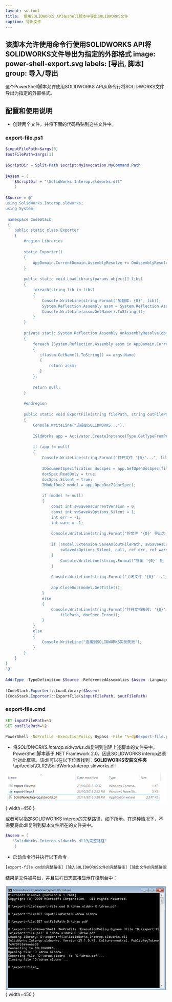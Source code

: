 ```yaml
---
layout: sw-tool
title:  使用SOLIDWORKS API在shell脚本中导出SOLIDWORKS文件
caption: 导出文件
---
```

 该脚本允许使用命令行使用SOLIDWORKS API将SOLIDWORKS文件导出为指定的外部格式
image: power-shell-export.svg
labels: [导出, 脚本]
group: 导入/导出
---

这个PowerShell脚本允许使用SOLIDWORKS API从命令行将SOLIDWORKS文件导出为指定的外部格式。

## 配置和使用说明

* 创建两个文件，并将下面的代码粘贴到这些文件中。

### export-file.ps1
~~~ ps1
$inputFilePath=$args[0]
$outFilePath=$args[1]

$ScriptDir = Split-Path $script:MyInvocation.MyCommand.Path

$Assem = ( 
    $ScriptDir + "\SolidWorks.Interop.sldworks.dll"
    ) 
    
$Source = @"
using SolidWorks.Interop.sldworks;
using System;

 namespace CodeStack
 {
    public static class Exporter
    {
        #region Libraries
        
        static Exporter()
        {
            AppDomain.CurrentDomain.AssemblyResolve += OnAssemblyResolve;
        }

        public static void LoadLibrary(params object[] libs)
        {
            foreach(string lib in libs)
            {
                Console.WriteLine(string.Format("加载库: {0}", lib));
                System.Reflection.Assembly assm = System.Reflection.Assembly.LoadFrom(lib);
                Console.WriteLine(assm.GetName().ToString());
            }
        }
        
        private static System.Reflection.Assembly OnAssemblyResolve(object sender, ResolveEventArgs args)
        {
            foreach (System.Reflection.Assembly assm in AppDomain.CurrentDomain.GetAssemblies())
            {
               if(assm.GetName().ToString() == args.Name)
               {
                   return assm;
               }
            };
            
            return null;
        }
        
        #endregion
        
        public static void ExportFile(string filePath, string outFilePath)
        {
            Console.WriteLine("连接到SOLIDWORKS...");

            ISldWorks app = Activator.CreateInstance(Type.GetTypeFromProgID("SldWorks.Application")) as ISldWorks;

            if (app != null)
            {
                Console.WriteLine(string.Format("打开文件 '{0}'...", filePath));

                IDocumentSpecification docSpec = app.GetOpenDocSpec(filePath) as IDocumentSpecification;
                docSpec.ReadOnly = true;
                docSpec.Silent = true;
                IModelDoc2 model = app.OpenDoc7(docSpec);

                if (model != null)
                {
                    const int swSaveAsCurrentVersion = 0;
                    const int swSaveAsOptions_Silent = 1;
                    int err = -1;
                    int warn = -1;

                    Console.WriteLine(string.Format("将文件 '{0}' 导出为 '{1}'...", filePath, outFilePath));

                    if (!model.Extension.SaveAs(outFilePath, swSaveAsCurrentVersion,
                        swSaveAsOptions_Silent, null, ref err, ref warn))
                    {
                        Console.WriteLine(string.Format("导出 '{0}' 到 '{1}' 失败。错误代码: {2}", filePath, outFilePath, err));
                    }

                    Console.WriteLine(string.Format("关闭文件 '{0}'...", filePath));

                    app.CloseDoc(model.GetTitle());
                }
                else
                {
                    Console.WriteLine(string.Format("打开文档失败: '{0}'。错误代码: {1}",
                        filePath, docSpec.Error));
                }
            }
            else
            {
                Console.WriteLine("连接到SOLIDWORKS实例失败");
            }
        }
    }
}
"@
 
Add-Type -TypeDefinition $Source -ReferencedAssemblies $Assem -Language CSharp
 
[CodeStack.Exporter]::LoadLibrary($Assem)
[CodeStack.Exporter]::ExportFile($inputFilePath, $outFilePath)
~~~

### export-file.cmd
~~~ cmd
SET inputFilePath=%1
SET outFilePath=%2

PowerShell -NoProfile -ExecutionPolicy Bypass -File "%~dp0export-file.ps1" %inputFilePath% %outFilePath%
~~~

* 将*SOLIDWORKS.Interop.sldworks.dll*复制到创建上述脚本的文件夹中。PowerShell脚本基于.NET Framework 2.0，因此SOLIDWORKS interop必须针对此框架。该dll可以在以下位置找到：**SOLIDWORKS安装文件夹**\api\redist\CLR2\SolidWorks.Interop.sldworks.dll

![文件夹中的脚本数据文件](script-folder.png){ width=450 }

或者可以指定SOLIDWORKS interop的完整路径，如下所示。在这种情况下，不需要将此dll复制到脚本文件所在的文件夹中。

~~~ ps1
$Assem = ( 
   "SolidWorks.Interop.sldworks.dll的完整路径"
    ) 
~~~

* 启动命令行并执行以下命令

~~~ bat
[export-file.cmd的完整路径] [输入SOLIDWORKS文件的完整路径] [输出文件的完整路径和扩展名]
~~~

结果是文件被导出，并且进程日志直接显示在控制台中：

![在控制台中报告导出进度和结果的消息](export-file-result-console.png){ width=450 }